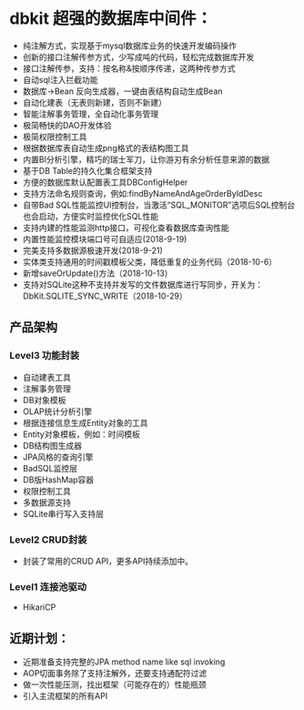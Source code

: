 # dbkit 超强的数据库中间件：

- 纯注解方式，实现基于mysql数据库业务的快速开发编码操作  
- 创新的接口注解传参方式，少写成吨的代码，轻松完成数据库开发
- 接口注解传参，支持：按名称&按顺序传递，这两种传参方式
- 自动sql注入拦截功能
- 数据库->Bean 反向生成器，一键由表结构自动生成Bean
- 自动化建表（无表则新建，否则不新建）
- 智能注解事务管理，全自动化事务管理
- 极简畅快的DAO开发体验
- 极简权限控制工具
- 根据数据库表自动生成png格式的表结构图工具
- 内置BI分析引擎，精巧的瑞士军刀，让你游刃有余分析任意来源的数据
- 基于DB Table的持久化集合框架支持
- 方便的数据库默认配置表工具DBConfigHelper
- 支持方法命名规则查询，例如:findByNameAndAgeOrderByIdDesc
- 自带Bad SQL性能监控UI控制台，当激活“SQL_MONITOR”选项后SQL控制台也会启动，方便实时监控优化SQL性能
- 支持内建的性能监测http接口，可视化查看数据库查询性能
- 内置性能监控模块端口号可自适应(2018-9-19)
- 完美支持多数据源极速开发(2018-9-21)
- 实体类支持通用的时间戳模板父类，降低重复的业务代码（2018-10-6）
- 新增saveOrUpdate()方法（2018-10-13）
- 支持对SQLite这种不支持并发写的文件数据库进行写同步，开关为：DbKit.SQLITE_SYNC_WRITE（2018-10-29）

## 产品架构

### Level3 功能封装

- 自动建表工具
- 注解事务管理
- DB对象模板
- OLAP统计分析引擎
- 根据连接信息生成Entity对象的工具
- Entity对象模板，例如：时间模板
- DB结构图生成器
- JPA风格的查询引擎
- BadSQL监控层
- DB版HashMap容器
- 权限控制工具
- 多数据源支持
- SQLite串行写入支持层

### Level2 CRUD封装

- 封装了常用的CRUD API，更多API持续添加中。

### Level1 连接池驱动

- HikariCP

## 近期计划：

- 近期准备支持完整的JPA method name like sql invoking  
- AOP切面事务除了支持注解外，还要支持通配符过滤  
- 做一次性能压测，找出框架（可能存在的）性能瓶颈
- 引入主流框架的所有API